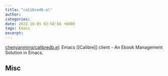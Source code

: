 ```yaml
---
title: "calibredb.el"
author: 
categories: 
date: 2022-10-05 02:58:56 +0800
tags: Emacs
excerpt: 
---
```


[chenyanming/calibredb.el](https://github.com/chenyanming/calibredb.el): Emacs [[Calibre]] client - An Ebook Management Solution in Emacs.








## Misc


